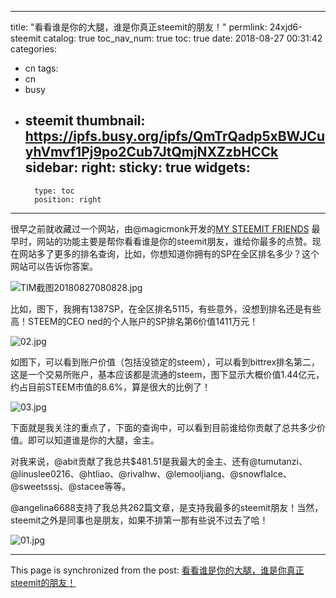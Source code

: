 
---
title: "看看谁是你的大腿，谁是你真正steemit的朋友！"
permlink: 24xjd6-steemit
catalog: true
toc_nav_num: true
toc: true
date: 2018-08-27 00:31:42
categories:
- cn
tags:
- cn
- busy
- steemit
thumbnail: https://ipfs.busy.org/ipfs/QmTrQadp5xBWJCuyhVmvf1Pj9po2Cub7JtQmjNXZzbHCCk
sidebar:
    right:
        sticky: true
widgets:
    -
        type: toc
        position: right
---


很早之前就收藏过一个网站，由@magicmonk开发的[MY STEEMIT FRIENDS](https://mysteemitfriends.online/)
最早时，网站的功能主要是帮你看看谁是你的steemit朋友，谁给你最多的点赞。现在网站多了更多的排名查询，比如，你想知道你拥有的SP在全区排名多少？这个网站可以告诉你答案。

![TIM截图20180827080828.jpg](https://ipfs.busy.org/ipfs/QmTrQadp5xBWJCuyhVmvf1Pj9po2Cub7JtQmjNXZzbHCCk)

比如，图下，我拥有1387SP，在全区排名5115，有些意外，没想到排名还是有些高！STEEM的CEO ned的个人账户的SP排名第6价值1411万元！

![02.jpg](https://ipfs.busy.org/ipfs/QmRSerCnkD7CNydCANX9RzemGBHwRAUbv1Epb1VUbjaNPw)

如图下，可以看到账户价值（包括没锁定的steem），可以看到bittrex排名第二，这是一个交易所账户，基本应该都是流通的steem，图下显示大概价值1.44亿元，约占目前STEEM市值的8.6%，算是很大的比例了！

![03.jpg](https://ipfs.busy.org/ipfs/QmdN5L4XPNfU41S2wrMbUYjmLrYgF3sbdDjHMNsrY1h8B7)

下面就是我关注的重点了，下面的查询中，可以看到目前谁给你贡献了总共多少价值。即可以知道谁是你的大腿，金主。

对我来说，@abit贡献了我总共$481.51是我最大的金主、还有@tumutanzi、@linuslee0216、@htliao、@rivalhw、@lemooljiang、@snowflalce、@sweetsssj、@stacee等等。

@angelina6688支持了我总共262篇文章，是支持我最多的steemit朋友！当然，steemit之外是同事也是朋友，如果不排第一那有些说不过去了哈！

![01.jpg](https://ipfs.busy.org/ipfs/QmWHYJC2huECo6RHc4jsWkTGxXss5CM4SEx5vSs2je38ey)

- - -

This page is synchronized from the post: [看看谁是你的大腿，谁是你真正steemit的朋友！](https://steemit.com/@yellowbird/24xjd6-steemit)
